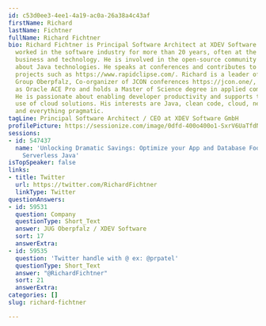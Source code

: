 ```yaml
---
id: c53d0ee3-4ee1-4a19-ac0a-26a38a4c43af
firstName: Richard
lastName: Fichtner
fullName: Richard Fichtner
bio: Richard Fichtner is Principal Software Architect at XDEV Software GmbH and has
  worked in the software industry for more than 20 years, often at the interface between
  business and technology. He is involved in the open-source community to spread knowledge
  about Java technologies. He speaks at conferences and contributes to various open-source
  projects such as https://www.rapidclipse.com/. Richard is a leader of the Java User
  Group Oberpfalz, Co-organizer of JCON conferences https://jcon.one/, recognized
  as Oracle ACE Pro and holds a Master of Science degree in applied computer science.
  He is passionate about enabling developer productivity and supports teams in the
  use of cloud solutions. His interests are Java, clean code, cloud, new technologies
  and everything pragmatic.
tagLine: Principal Software Architect / CEO at XDEV Software GmbH
profilePicture: https://sessionize.com/image/0dfd-400o400o1-SxrV6UaTfdNi5HK88LWvKW.jpg
sessions:
- id: 547437
  name: 'Unlocking Dramatic Savings: Optimize your App and Database Footprint with
    Serverless Java'
isTopSpeaker: false
links:
- title: Twitter
  url: https://twitter.com/RichardFichtner
  linkType: Twitter
questionAnswers:
- id: 59531
  question: Company
  questionType: Short_Text
  answer: JUG Oberpfalz / XDEV Software
  sort: 17
  answerExtra: 
- id: 59535
  question: 'Twitter handle with @ ex: @prpatel'
  questionType: Short_Text
  answer: "@RichardFichtner"
  sort: 21
  answerExtra: 
categories: []
slug: richard-fichtner

---
```

